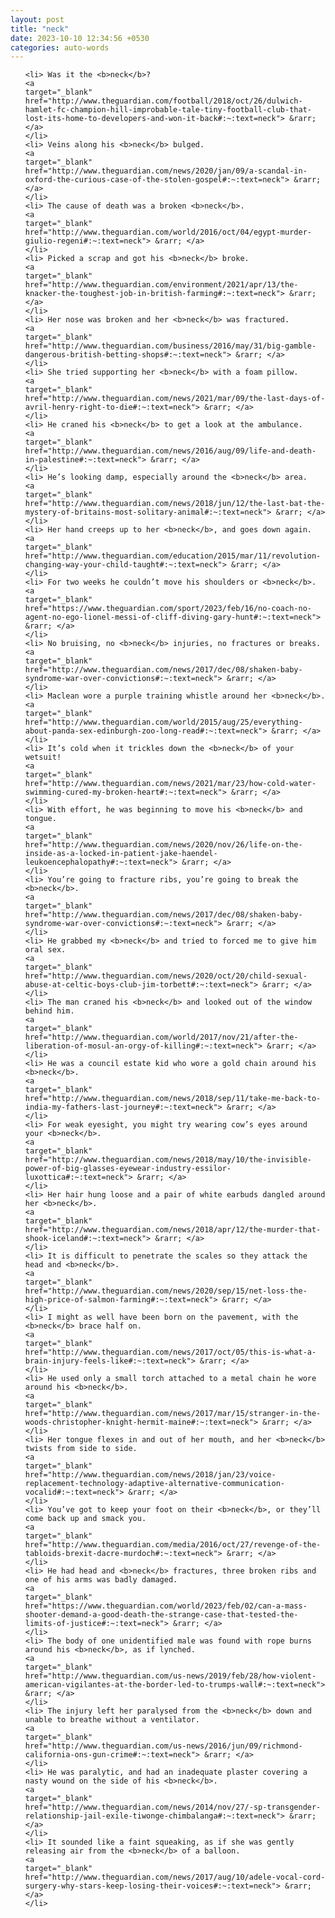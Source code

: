 ```yaml
---
layout: post
title: "neck"
date: 2023-10-10 12:34:56 +0530
categories: auto-words
---
```

<ol>

    <li> Was it the <b>neck</b>?
    <a 
    target="_blank" 
    href="http://www.theguardian.com/football/2018/oct/26/dulwich-hamlet-fc-champion-hill-improbable-tale-tiny-football-club-that-lost-its-home-to-developers-and-won-it-back#:~:text=neck"> &rarr; </a>
    </li>
    <li> Veins along his <b>neck</b> bulged.
    <a 
    target="_blank" 
    href="http://www.theguardian.com/news/2020/jan/09/a-scandal-in-oxford-the-curious-case-of-the-stolen-gospel#:~:text=neck"> &rarr; </a>
    </li>
    <li> The cause of death was a broken <b>neck</b>.
    <a 
    target="_blank" 
    href="http://www.theguardian.com/world/2016/oct/04/egypt-murder-giulio-regeni#:~:text=neck"> &rarr; </a>
    </li>
    <li> Picked a scrap and got his <b>neck</b> broke.
    <a 
    target="_blank" 
    href="http://www.theguardian.com/environment/2021/apr/13/the-knacker-the-toughest-job-in-british-farming#:~:text=neck"> &rarr; </a>
    </li>
    <li> Her nose was broken and her <b>neck</b> was fractured.
    <a 
    target="_blank" 
    href="http://www.theguardian.com/business/2016/may/31/big-gamble-dangerous-british-betting-shops#:~:text=neck"> &rarr; </a>
    </li>
    <li> She tried supporting her <b>neck</b> with a foam pillow.
    <a 
    target="_blank" 
    href="http://www.theguardian.com/news/2021/mar/09/the-last-days-of-avril-henry-right-to-die#:~:text=neck"> &rarr; </a>
    </li>
    <li> He craned his <b>neck</b> to get a look at the ambulance.
    <a 
    target="_blank" 
    href="http://www.theguardian.com/news/2016/aug/09/life-and-death-in-palestine#:~:text=neck"> &rarr; </a>
    </li>
    <li> He’s looking damp, especially around the <b>neck</b> area.
    <a 
    target="_blank" 
    href="http://www.theguardian.com/news/2018/jun/12/the-last-bat-the-mystery-of-britains-most-solitary-animal#:~:text=neck"> &rarr; </a>
    </li>
    <li> Her hand creeps up to her <b>neck</b>, and goes down again.
    <a 
    target="_blank" 
    href="http://www.theguardian.com/education/2015/mar/11/revolution-changing-way-your-child-taught#:~:text=neck"> &rarr; </a>
    </li>
    <li> For two weeks he couldn’t move his shoulders or <b>neck</b>.
    <a 
    target="_blank" 
    href="https://www.theguardian.com/sport/2023/feb/16/no-coach-no-agent-no-ego-lionel-messi-of-cliff-diving-gary-hunt#:~:text=neck"> &rarr; </a>
    </li>
    <li> No bruising, no <b>neck</b> injuries, no fractures or breaks.
    <a 
    target="_blank" 
    href="http://www.theguardian.com/news/2017/dec/08/shaken-baby-syndrome-war-over-convictions#:~:text=neck"> &rarr; </a>
    </li>
    <li> Maclean wore a purple training whistle around her <b>neck</b>.
    <a 
    target="_blank" 
    href="http://www.theguardian.com/world/2015/aug/25/everything-about-panda-sex-edinburgh-zoo-long-read#:~:text=neck"> &rarr; </a>
    </li>
    <li> It’s cold when it trickles down the <b>neck</b> of your wetsuit!
    <a 
    target="_blank" 
    href="http://www.theguardian.com/news/2021/mar/23/how-cold-water-swimming-cured-my-broken-heart#:~:text=neck"> &rarr; </a>
    </li>
    <li> With effort, he was beginning to move his <b>neck</b> and tongue.
    <a 
    target="_blank" 
    href="http://www.theguardian.com/news/2020/nov/26/life-on-the-inside-as-a-locked-in-patient-jake-haendel-leukoencephalopathy#:~:text=neck"> &rarr; </a>
    </li>
    <li> You’re going to fracture ribs, you’re going to break the <b>neck</b>.
    <a 
    target="_blank" 
    href="http://www.theguardian.com/news/2017/dec/08/shaken-baby-syndrome-war-over-convictions#:~:text=neck"> &rarr; </a>
    </li>
    <li> He grabbed my <b>neck</b> and tried to forced me to give him oral sex.
    <a 
    target="_blank" 
    href="http://www.theguardian.com/news/2020/oct/20/child-sexual-abuse-at-celtic-boys-club-jim-torbett#:~:text=neck"> &rarr; </a>
    </li>
    <li> The man craned his <b>neck</b> and looked out of the window behind him.
    <a 
    target="_blank" 
    href="http://www.theguardian.com/world/2017/nov/21/after-the-liberation-of-mosul-an-orgy-of-killing#:~:text=neck"> &rarr; </a>
    </li>
    <li> He was a council estate kid who wore a gold chain around his <b>neck</b>.
    <a 
    target="_blank" 
    href="http://www.theguardian.com/news/2018/sep/11/take-me-back-to-india-my-fathers-last-journey#:~:text=neck"> &rarr; </a>
    </li>
    <li> For weak eyesight, you might try wearing cow’s eyes around your <b>neck</b>.
    <a 
    target="_blank" 
    href="http://www.theguardian.com/news/2018/may/10/the-invisible-power-of-big-glasses-eyewear-industry-essilor-luxottica#:~:text=neck"> &rarr; </a>
    </li>
    <li> Her hair hung loose and a pair of white earbuds dangled around her <b>neck</b>.
    <a 
    target="_blank" 
    href="http://www.theguardian.com/news/2018/apr/12/the-murder-that-shook-iceland#:~:text=neck"> &rarr; </a>
    </li>
    <li> It is difficult to penetrate the scales so they attack the head and <b>neck</b>.
    <a 
    target="_blank" 
    href="http://www.theguardian.com/news/2020/sep/15/net-loss-the-high-price-of-salmon-farming#:~:text=neck"> &rarr; </a>
    </li>
    <li> I might as well have been born on the pavement, with the <b>neck</b> brace half on.
    <a 
    target="_blank" 
    href="http://www.theguardian.com/news/2017/oct/05/this-is-what-a-brain-injury-feels-like#:~:text=neck"> &rarr; </a>
    </li>
    <li> He used only a small torch attached to a metal chain he wore around his <b>neck</b>.
    <a 
    target="_blank" 
    href="http://www.theguardian.com/news/2017/mar/15/stranger-in-the-woods-christopher-knight-hermit-maine#:~:text=neck"> &rarr; </a>
    </li>
    <li> Her tongue flexes in and out of her mouth, and her <b>neck</b> twists from side to side.
    <a 
    target="_blank" 
    href="http://www.theguardian.com/news/2018/jan/23/voice-replacement-technology-adaptive-alternative-communication-vocalid#:~:text=neck"> &rarr; </a>
    </li>
    <li> You’ve got to keep your foot on their <b>neck</b>, or they’ll come back up and smack you.
    <a 
    target="_blank" 
    href="http://www.theguardian.com/media/2016/oct/27/revenge-of-the-tabloids-brexit-dacre-murdoch#:~:text=neck"> &rarr; </a>
    </li>
    <li> He had head and <b>neck</b> fractures, three broken ribs and one of his arms was badly damaged.
    <a 
    target="_blank" 
    href="https://www.theguardian.com/world/2023/feb/02/can-a-mass-shooter-demand-a-good-death-the-strange-case-that-tested-the-limits-of-justice#:~:text=neck"> &rarr; </a>
    </li>
    <li> The body of one unidentified male was found with rope burns around his <b>neck</b>, as if lynched.
    <a 
    target="_blank" 
    href="http://www.theguardian.com/us-news/2019/feb/28/how-violent-american-vigilantes-at-the-border-led-to-trumps-wall#:~:text=neck"> &rarr; </a>
    </li>
    <li> The injury left her paralysed from the <b>neck</b> down and unable to breathe without a ventilator.
    <a 
    target="_blank" 
    href="http://www.theguardian.com/us-news/2016/jun/09/richmond-california-ons-gun-crime#:~:text=neck"> &rarr; </a>
    </li>
    <li> He was paralytic, and had an inadequate plaster covering a nasty wound on the side of his <b>neck</b>.
    <a 
    target="_blank" 
    href="http://www.theguardian.com/news/2014/nov/27/-sp-transgender-relationship-jail-exile-tiwonge-chimbalanga#:~:text=neck"> &rarr; </a>
    </li>
    <li> It sounded like a faint squeaking, as if she was gently releasing air from the <b>neck</b> of a balloon.
    <a 
    target="_blank" 
    href="http://www.theguardian.com/news/2017/aug/10/adele-vocal-cord-surgery-why-stars-keep-losing-their-voices#:~:text=neck"> &rarr; </a>
    </li>